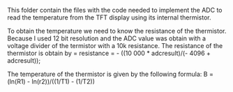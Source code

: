 This folder contain the files with the code needed to implement
the ADC to read the temperature from the TFT display using its internal thermistor.

To obtain the temperature we need to know the resistance of the thermistor. Because I used 12 bit resolution and
the ADC value was obtain with a voltage divider  of the termistor with a 10k resistance. The resistance of the thermistor is obtain by 
= resistance = - ((10 000 * adcresult)/(- 4096 + adcresult));

The temperature of the thermistor is given by the following formula:
B = (ln(R1) - ln(r2))/((1/T1) - (1/T2))
